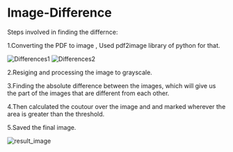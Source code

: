 # Image-Difference

Steps involved in finding the differnce:

1.Converting the PDF to image , Used pdf2image library of python for that.


![Differences1](https://github.com/Utkarsh-Shivhare/Image-Difference/assets/109977467/1ecee659-3c85-4569-a6d1-c11da1707d97)
![Differences2](https://github.com/Utkarsh-Shivhare/Image-Difference/assets/109977467/d29a0497-6e1b-4689-a841-f46e907ed3cf)

2.Resiging and processing the image to grayscale.

3.Finding the absolute difference between the images, which will give us the part of the images that are different from each other.

4.Then calculated the coutour over the image and and marked wherever the area is greater than the threshold.

5.Saved the final image.

![result_image](https://github.com/Utkarsh-Shivhare/Image-Difference/assets/109977467/9023d8d2-af0a-43a6-9415-31f671823eec)


